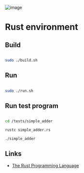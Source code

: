 ![image](https://github.com/user-attachments/assets/0ea8b786-2cb8-4ed5-9ec4-49cffe4aeed7)


# Rust environment 


## Build

```bash

sudo ./build.sh

```


## Run

```bash

sudo ./run.sh

```

## Run test program 

```bash

cd /tests/simple_adder

rustc simple_adder.rs

./simple_adder

```


## Links

- [The Rust Programming Language](https://doc.rust-lang.org/book/)
